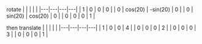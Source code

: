 rotate
|  |  |  |  |
|---|---|---|---|
| 1 | 0 | 0 | 0 |
| 0 | cos(20) | -sin(20) | 0 |
| 0 | sin(20) | cos(20) | 0 |
| 0 | 0 | 0 | 1 |

then translate
|  |  |  |  |
|---|---|---|---|
| 1 | 0 | 0 | 4 |
| 0 | 0 | 0 | 2 |
| 0 | 0 | 0 | 3 |
| 0 | 0 | 0 | 1 |
